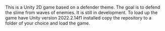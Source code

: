 This is a Unity 2D game based on a defender theme. The goal is to defend the slime from waves of enemies. 
It is still in development.
To load up the game have Unity version 2022.2.14f1 installed copy the repository to a folder of your choice and load the game.
